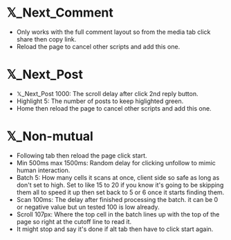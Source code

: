#  𝕏_Next_Comment
- Only works with the full comment layout so from the media tab click share then copy link.
- Reload the page to cancel other scripts and add this one.

#  𝕏_Next_Post
- 𝕏_Next_Post 1000: The scroll delay after click 2nd reply button.
- Highlight 5: The number of posts to keep higlighted green.
- Home then reload the page to cancel other scripts and add this one.

#  𝕏_Non-mutual
- Following tab then reload the page click start.
- Min 500ms max 1500ms: Random delay for clicking unfollow to mimic human interaction.
- Batch 5: How many cells it scans at once, client side so safe as long as don't set to high. Set to like 15 to 20 if you know it's going to be skipping them all to speed it up then set back to 5 or 6 once it starts finding them.
- Scan 100ms: The delay after finished processing the batch. it can be 0 or negative value but un tested 100 is low already.
- Scroll 107px: Where the top cell in the batch lines up with the top of the page so right at the cutoff line to read it.
- It might stop and say it's done if alt tab then have to click start again.

